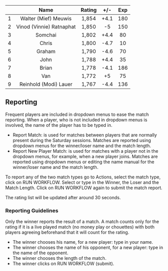 | |Name|Rating|+/-|Exp|
|-|:--:|:----:|:-:|:-:|
|1|Walter (Mief) Meuwis|1,854|+4.1|180|
|2|Vinod (Vinnie) Ratnaphat|1,850|-5|150|
|3|Somchai|1,802|+4.4|80|
|4|Chris|1,800|-4.7|10|
|5|Graham|1,790|-4.6|70|
|6|John|1,788|+4.4|35|
|7|Brian|1,778|-4.1|186|
|8|Van|1,772|+5|75|
|9|Reinhold (Modi) Lauer|1,767|-4.4|136|

 

## Reporting

Frequent players are included in dropdown menus to ease the match reporting.
When a player, who is not included in dropdown menus is involved, the name of the player has to be typed in.

- Report Match:  is used for matches between players that are normally present during the Saturday sessions.
Matches are reported using dropdown menus for the winner/loser name and the match length.
- Report New Player Match:  is used for matches with a player not in the dropdown menus, for example, when a new player joins.
Matches are reported using dropdown menus or editing the name manual for the winner/loser name and the match length.

To report any of the two match types go to Actions, select the match type, click on RUN WORKFLOW.
Select or type in the Winner, the Loser and the Match Length.
Click on RUN WORKFLOW again to submit the match report.

The rating list will be updated after around 30 seconds.

### Reporting Guidelines

Only the winner reports the result of a match.
A match counts only for the rating if it is a live played match (no money play or chouettes)
with both players agreeing beforehand that it will count for the rating.

- The winner chooses his name, for a new player: type in your name.
- The winner chooses the name of his opponent, for a new player: type in the name of the opponent.
- The winner chooses the length of the match.
- The winner clicks on RUN WORKFLOW (submit).
